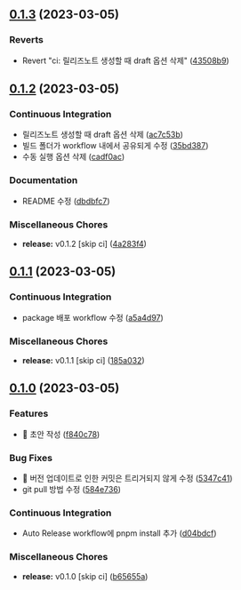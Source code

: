 ## [0.1.3](https://github.com/divlook/ts-library-starter/compare/v0.1.2...v0.1.3) (2023-03-05)


### Reverts

* Revert "ci: 릴리즈노트 생성할 때 draft 옵션 삭제" ([43508b9](https://github.com/divlook/ts-library-starter/commit/43508b9feac29a8b266134765debf150a334e48a))

## [0.1.2](https://github.com/divlook/ts-library-starter/compare/v0.1.1...v0.1.2) (2023-03-05)


### Continuous Integration

* 릴리즈노트 생성할 때 draft 옵션 삭제 ([ac7c53b](https://github.com/divlook/ts-library-starter/commit/ac7c53b365e6c1b0c52de0f302d8591eac4017a8))
* 빌드 폴더가 workflow 내에서 공유되게 수정 ([35bd387](https://github.com/divlook/ts-library-starter/commit/35bd38719d64d836670c4946eac199765d4ad966))
* 수동 실행 옵션 삭제 ([cadf0ac](https://github.com/divlook/ts-library-starter/commit/cadf0ac9c553b0d116adef0c3b27732c97f518b6))


### Documentation

* README 수정 ([dbdbfc7](https://github.com/divlook/ts-library-starter/commit/dbdbfc735c77b62d8277d7d4490744a181dfe254))


### Miscellaneous Chores

* **release:** v0.1.2 [skip ci] ([4a283f4](https://github.com/divlook/ts-library-starter/commit/4a283f43ab81616f6f741b6385ce3a1aecc211b2))

## [0.1.1](https://github.com/divlook/ts-library-starter/compare/v0.1.0...v0.1.1) (2023-03-05)


### Continuous Integration

* package 배포 workflow 수정 ([a5a4d97](https://github.com/divlook/ts-library-starter/commit/a5a4d978f0c78c7b6c71bc0c1f440c113224eb6f))


### Miscellaneous Chores

* **release:** v0.1.1 [skip ci] ([185a032](https://github.com/divlook/ts-library-starter/commit/185a03271549662feab34c7d9457919f6a6a4d89))

## [0.1.0](https://github.com/divlook/ts-library-starter/compare/f840c784708f82c5f26277c18f9b3945a26dc269...v0.1.0) (2023-03-05)


### Features

* :tada: 초안 작성 ([f840c78](https://github.com/divlook/ts-library-starter/commit/f840c784708f82c5f26277c18f9b3945a26dc269))


### Bug Fixes

* :bug: 버전 업데이트로 인한 커밋은 트리거되지 않게 수정 ([5347c41](https://github.com/divlook/ts-library-starter/commit/5347c41c5426d540b7766a7b24b0b6cbc0c5b507))
* git pull 방법 수정 ([584e736](https://github.com/divlook/ts-library-starter/commit/584e73679c9763f3a05213e8dd6ea37d87510875))


### Continuous Integration

* Auto Release workflow에 pnpm install 추가 ([d04bdcf](https://github.com/divlook/ts-library-starter/commit/d04bdcf0e064d93f9923fe4c3e29ffd7fe99ee57))


### Miscellaneous Chores

* **release:** v0.1.0 [skip ci] ([b65655a](https://github.com/divlook/ts-library-starter/commit/b65655af29005adfa245b81519a225022df26dc7))

